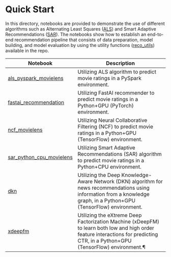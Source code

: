 # Quick Start

In this directory, notebooks are provided to demonstrate the use of different algorithms such as 
 Alternating Least Squares ([ALS](https://spark.apache.org/docs/latest/api/python/_modules/pyspark/ml/recommendation.html#ALS)) and Smart Adaptive Recommendations ([SAR](https://github.com/Microsoft/Product-Recommendations/blob/master/doc/sar.md)). The notebooks show how to establish an end-to-end recommendation pipeline that consists of
data preparation, model building, and model evaluation by using the utility functions ([reco_utils](../../reco_utils))
 available in the repo.
 
| Notebook | Description | 
| --- | --- | 
| [als_pyspark_movielens](als_pyspark_movielens.ipynb) | Utilizing ALS algorithm to predict movie ratings in a PySpark environment.
| [fastai_recommendation](fastai_recommendation.ipynb) | Utilizing FastAI recommender to predict movie ratings in a Python+GPU (PyTorch) environment.
| [ncf_movielens](ncf_movielens.ipynb) | Utilizing Neural Collaborative Filtering (NCF) to predict movie ratings in a Python+GPU (TensorFlow) environment.
| [sar_python_cpu_movielens](sar_single_node_movielens.ipynb) | Utilizing Smart Adaptive Recommendations (SAR) algorithm to predict movie ratings in a Python+CPU environment.
| [dkn](dkn.ipynb) | Utilizing the Deep Knowledge-Aware Network (DKN) algorithm for news recommendations using information from a knowledge graph, in a Python+GPU (TensorFlow) environment.
| [xdeepfm](xdeepfm.ipynb) | Utilizing the eXtreme Deep Factorization Machine (xDeepFM) to learn both low and high order feature interactions for predicting CTR, in a Python+GPU (TensorFlow) environment.¶


